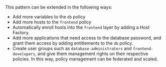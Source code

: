 This pattern can be extended in the following ways:

- Add more variables to the `db` policy
- Add more hosts to the `frontend` policy
- Automatically enroll hosts into the `frontend` layer by adding a Host Factory.
- Add more applications that need access to the database password, and grant them access by adding entitlements to the `db` policy.
- Create user groups such as `database-administrators` and `frontend-developers`, and give them management rights on their respective policies. In this way, policy management can be federated and scaled.
